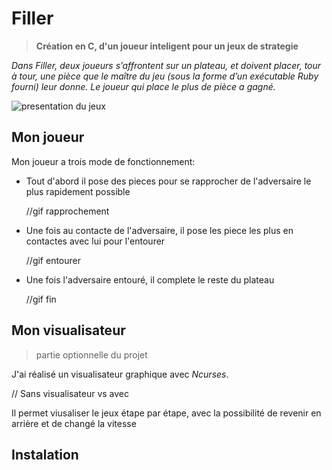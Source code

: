 # Filler
> **Création en C, d'un joueur inteligent pour un jeux de strategie**

*Dans Filler, deux joueurs s’affrontent sur un plateau, et doivent placer, tour à tour, une pièce que le maître du jeu (sous la
forme d’un exécutable Ruby fourni) leur donne. Le joueur qui place le plus de pièce a gagné.*

![presentation du jeux](https://media.giphy.com/media/xT1R9X3UP647yiNPO0/giphy.gif)



## Mon joueur
Mon joueur a trois mode de fonctionnement:
* Tout d'abord il pose des pieces pour se rapprocher de l'adversaire le plus rapidement possible

  //gif rapprochement

* Une fois au contacte de l'adversaire, il pose les piece les plus en contactes avec lui pour l'entourer
 
  //gif entourer

* Une fois l'adversaire entouré, il complete le reste du plateau 
  
  //gif fin

## Mon visualisateur
> partie optionnelle du projet

J'ai réalisé un visualisateur graphique avec *Ncurses*.

// Sans visualisateur vs avec

Il permet viusaliser le jeux étape par étape, avec la possibilité de revenir en arrière et de changé la vitesse

## Instalation

